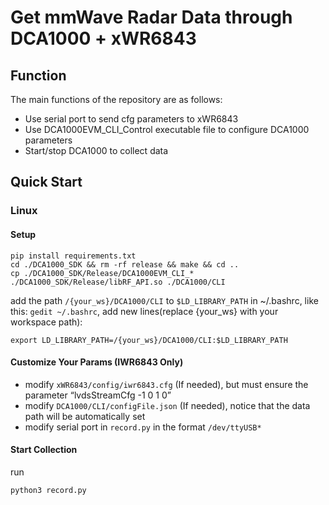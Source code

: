 # Get mmWave Radar Data through DCA1000 + xWR6843

## Function 

The main functions of the repository are as follows:

  - Use serial port to send cfg parameters to xWR6843 
  - Use DCA1000EVM_CLI_Control executable file to configure DCA1000 parameters
  - Start/stop DCA1000 to collect data

## Quick Start

### Linux

#### Setup

```
pip install requirements.txt
cd ./DCA1000_SDK && rm -rf release && make && cd ..
cp ./DCA1000_SDK/Release/DCA1000EVM_CLI_* ./DCA1000_SDK/Release/libRF_API.so ./DCA1000/CLI
```
add the path ```/{your_ws}/DCA1000/CLI``` to ```$LD_LIBRARY_PATH``` in ~/.bashrc, like this:
 ```gedit ~/.bashrc```, add new lines(replace {your_ws} with your workspace path):

```
export LD_LIBRARY_PATH=/{your_ws}/DCA1000/CLI:$LD_LIBRARY_PATH
```

#### Customize Your Params (IWR6843 Only)

- modify ```xWR6843/config/iwr6843.cfg``` (If needed), but must ensure the parameter “lvdsStreamCfg -1 0 1 0”
- modify ```DCA1000/CLI/configFile.json``` (If needed), notice that the data path will be automatically set
- modify serial port in ```record.py``` in the format ```/dev/ttyUSB*```

#### Start Collection

run

```
python3 record.py
```
